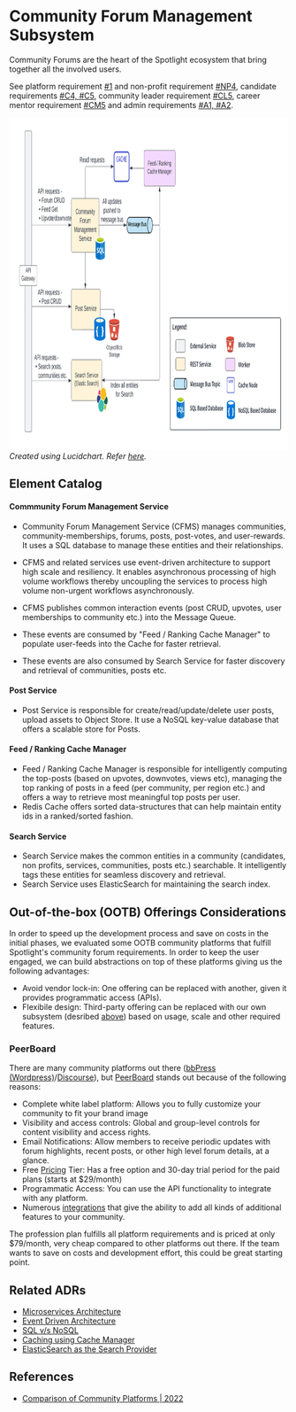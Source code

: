 # Community Forum Management Subsystem
Community Forums are the heart of the Spotlight ecosystem that bring together all the involved users.  

See platform requirement [#1](../requirements/functional-requirements.md#functional-requirements) and non-profit requirement [#NP4](../requirements/functional-requirements.md#user-stories), candidate requirements [#C4, #C5](../requirements/functional-requirements.md#candidate), community leader requirement [#CL5](../requirements/functional-requirements.md#community-leader), career mentor requirement [#CM5](../requirements/functional-requirements.md#career-mentor) and admin requirements [#A1, #A2](../requirements/functional-requirements.md#admin).

<img src="../resources/images/community-forum-management.png" height="600"></img>
_Created using Lucidchart. Refer [here](https://lucid.app/documents/view/6ac4f17a-30bf-464b-91bb-589963999fcf)._

## Element Catalog 

#### Commmunity Forum Management Service

- Community Forum Management Service (CFMS) manages communities, community-memberships, forums, posts, post-votes, and user-rewards. It uses a SQL database to manage these entities and their relationships.

- CFMS and related services use event-driven architecture to support high scale and resiliency. It enables asynchronous processing of high volume workflows thereby uncoupling the services to process high volume non-urgent workflows asynchronously.

- CFMS publishes common interaction events (post CRUD, upvotes, user memberships to community etc.) into the Message Queue. 

- These events are consumed by "Feed / Ranking Cache Manager" to populate user-feeds into the Cache for faster retrieval.

- These events are also consumed by Search Service for faster discovery and retrieval of communities, posts etc. 

#### Post Service
- Post Service is responsible for create/read/update/delete user posts, upload assets to Object Store. It use a NoSQL key-value database that offers a scalable store for Posts. 

#### Feed / Ranking Cache Manager
- Feed / Ranking Cache Manager is responsible for intelligently computing the top-posts (based on upvotes, downvotes, views etc), managing the top ranking of posts in a feed (per community, per region etc.) and offers a way to retrieve most meaningful top posts per user.
- Redis Cache offers sorted data-structures that can help maintain entity ids in a ranked/sorted fashion. 

#### Search Service
- Search Service makes the common entities in a community (candidates, non profits, services, communities, posts etc.) searchable. It intelligently tags these entities for seamless discovery and retrieval.
- Search Service uses ElasticSearch for maintaining the search index.

## Out-of-the-box (OOTB) Offerings Considerations
In order to speed up the development process and save on costs in the initial phases, we evaluated some OOTB community platforms that fulfill Spotlight's community forum requirements. In order to keep the user engaged, we can build abstractions on top of these platforms giving us the following advantages:
- Avoid vendor lock-in: One offering can be replaced with another, given it provides programmatic access (APIs).
- Flexibile design: Third-party offering can be replaced with our own subsystem (desribed [above](#community-forum-management-subsystem)) based on  usage, scale and other required features.

### PeerBoard
There are many community platforms out there ([bbPress (Wordpress)](https://wordpress.org/plugins/bbpress/)/[Discourse](https://www.discourse.org/)), but [PeerBoard](https://peerboard.com) stands out because of the following reasons:
- Complete white label platform: Allows you to fully customize your community to fit your brand image
- Visibility and access controls: Global and group-level controls for content visibility and access rights.
- Email Notifications: Allow members to receive periodic updates with forum highlights, recent posts, or other high level forum details, at a glance.
- Free [Pricing](https://peerboard.com/pricing) Tier: Has a free option and 30-day trial period for the paid plans (starts at $29/month)
- Programmatic Access: You can use the API functionality to integrate with any platform.
- Numerous [integrations](https://peerboard.com/integrations) that give the ability to add all kinds of additional features to your community. 

The profession plan fulfills all platform requirements and is priced at only $79/month, very cheap compared to other platforms out there. If the team wants to save on costs and development effort, this could be great starting point.

## Related ADRs 
- [Microservices Architecture](../adrs/adr01-microservice-architecture.md)
- [Event Driven Architecture](../adrs/adr02-eda-architecture.md)
- [SQL v/s NoSQL](../adrs/adr03-sql-vs-nosql.md)
- [Caching using Cache Manager](../adrs/adr06-caching.md)
- [ElasticSearch as the Search Provider](../adrs/adr07-elastic-search_for_search.md)

## References
- [Comparison of Community Platforms | 2022](https://sellcoursesonline.com/best-online-community-platforms)